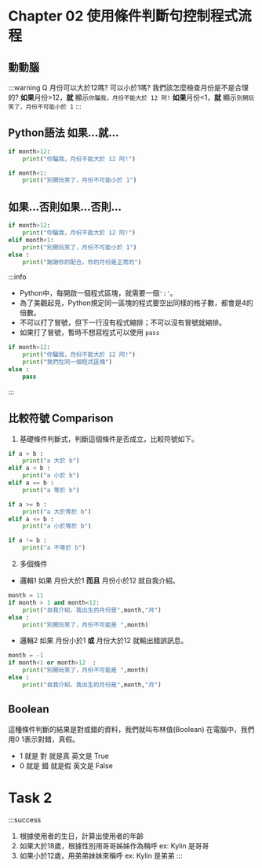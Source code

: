 # Chapter 02 使用條件判斷句控制程式流程
<!-- TODO 加上比較符號 比較 == <= >=  -->
## 動動腦
:::warning
Q 月份可以大於12嗎? 可以小於1嗎? 我們該怎麼檢查月份是不是合理的?
    **如果**月份>12，**就** 顯示`你騙我，月份不能大於 12 阿!`
    **如果**月份<1，**就** 顯示`別開玩笑了，月份不可能小於 1`
:::
## Python語法 如果...就...
```python
if month>12:
    print("你騙我，月份不能大於 12 阿!")

if month<1:
    print("別開玩笑了，月份不可能小於 1")

```

## 如果...否則如果...否則...
```python
if month>12:
    print("你騙我，月份不能大於 12 阿!")
elif month<1:
    print("別開玩笑了，月份不可能小於 1")
else :
    print("謝謝你的配合，你的月份是正常的")
```
:::info
* Python中，每開啟一個程式區塊，就需要一個`':'`。
* 為了美觀起見，Python規定同一區塊的程式要空出同樣的格子數，都會是4的倍數。
* 不可以打了冒號，但下一行沒有程式縮排；不可以沒有冒號就縮排。
* 如果打了冒號，暫時不想寫程式可以使用 `pass` 
```python
if month>12:
    print("你騙我，月份不能大於 12 阿!")
    print("我們在同一個程式區塊")
else :
    pass
```
:::
<!-- TODO 流程圖 -->

## 比較符號 Comparison
1. 基礎條件判斷式，判斷這個條件是否成立，比較符號如下。
```python
if a > b :
    print("a 大於 b")
elif a < b :
    print("a 小於 b")
elif a == b :
    print("a 等於 b")

if a >= b :
    print("a 大於等於 b")
elif a <= b :
    print("a 小於等於 b")

if a != b :
    print("a 不等於 b")

```
2. 多個條件 
* 邏輯1 如果 月份大於1 **而且** 月份小於12 就自我介紹。
```py
month = 11
if month > 1 and month<12:
    print("自我介紹，我出生的月份是",month,"月")
else :
    print("別開玩笑了，月份不可能是 ",month)
```
* 邏輯2 如果 月份小於1 **或** 月份大於12 就輸出錯誤訊息。
```py
month = -1
if month<1 or month>12  :
    print("別開玩笑了，月份不可能是 ",month)
else :
    print("自我介紹，我出生的月份是",month,"月")
```

## Boolean
這種條件判斷的結果是對或錯的資料，我們就叫布林值(Boolean)
在電腦中，我們用0 1表示對錯，真假。

* 1 就是 對 就是真 英文是 True
* 0 就是 錯 就是假 英文是 False

# Task 2 
:::success
1. 根據使用者的生日，計算出使用者的年齡
2. 如果大於18歲，根據性別用哥哥姊姊作為稱呼 ex: Kylin 是哥哥
3. 如果小於12歲，用弟弟妹妹來稱呼 ex: Kylin 是弟弟
:::
